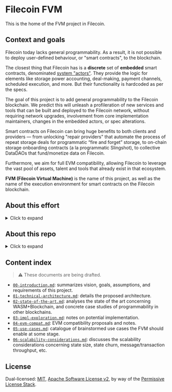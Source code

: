 # Filecoin FVM

This is the home of the FVM project in Filecoin.

## Context and goals

Filecoin today lacks general programmability. As a result, it is not possible to deploy user-defined behaviour, or "smart contracts", to the blockchain.

The closest thing that Filecoin has is a **discrete** set of **embedded** smart contracts, denominated [system "actors"](https://spec.filecoin.io/#section-systems.filecoin_vm.sysactors). They provide the logic for elements like storage power accounting, deal-making, payment channels, scheduled execution, and more. But their functionality is hardcoded as per the specs.

The goal of this project is to add general programmability to the Filecoin blockchain. We predict this will unleash a profileration of new services and tools that can be built and deployed to the Filecoin network, without requiring network upgrades, involvement from core implementation maintainers, changes in the embedded actors, or spec alterations.

Smart contracts on Filecoin can bring huge benefits to both clients and providers — from unlocking "repair providers" that automate the process of repeat storage deals for programmatic “fire and forget” storage, to on-chain storage onboarding contracts (a la programmatic Slingshot), to collective DataDAOs that fund/monetize data on Filecoin.

Furthermore, we aim for full EVM compatibility, allowing Filecoin to leverage the vast pool of assets, talent and tools that already exist in that ecosystem.

**FVM (Filecoin Virtual Machine)** is the name of this project, as well as the name of the execution environment for smart contracts on the Filecoin blockchain.

## About this effort

<details><summary>Click to expand</summary>
FVM unlocks major new network capabilities without requiring network upgrades, core dev implementation work, or any cross-team coordination - helping increase the network’s iteration speed. However it will also *add* complexity to the protocol and needs a lot of design work to get it right.

We acknowledge that significant exploration/prototyping is necessary before ready to land. While this work is initiated by Protocol Labs, we rely on the vibrant Filecoin community to engage continuously, collaborate around ideas and designs, implement prototypes, test preview releases, build on it, come up with tooling, and ultimately, collectively own it and extend it.

Note: landing FVM will likely also have significant network scalability impacts as well that will need to be mitigated.
</details>

## About this repo

<details><summary>Click to expand</summary>
This repo acts as an entrypoint, hosting notes, design proposals, product ideas, and other documents related to this proejct.

Code and prototypes will usually be hosted in separate repos, linked from here for discovery.

This repo will incubate the [FIP (Filecoin Improvement Proposal)](https://github.com/filecoin-project/FIPs) that shall formally introduce this capability into the network.
</details>

## Content index

> ⚠️  These documents are being drafted.

- [`00-introduction.md`](./00-introduction.md): summarizes vision, goals, assumptions, and requirements of this project.
- [`01-technical-architecture.md`](./01-technical-architecture.md): details the proposed architecture.
- [`02-state-of-the-art.md`](./02-state-of-the-art.md): analyses the state of the art concerning WASM+Blockchain, and concrete case studies of programmability in other blockchains.
- [`03-impl-exploration.md`](./03-impl-exploration.md): notes on potential implementation.
- [`04-evm-compat.md`](./04-evm-compat.md): EVM compatibility proposals and notes.
- [`05-use-cases.md`](./05-use-cases.md): catalogue of brainstormed use cases the FVM should enable at some stage.
- [`06-scalability-considerations.md`](./06-scalability-considerations.md): discusses the scalability considerations concerning state size, state churn, message/transaction throughput, etc.

## License

Dual-licensed: [MIT](./LICENSE-MIT), [Apache Software License v2](./LICENSE-APACHE), by way of the
[Permissive License Stack](https://protocol.ai/blog/announcing-the-permissive-license-stack/).
